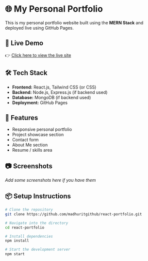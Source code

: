 # 🌐 My Personal Portfolio

This is my personal portfolio website built using the **MERN Stack** and deployed live using GitHub Pages.

## 🚀 Live Demo

👉 [Click here to view the live site](https://madhuritgithub.github.io/React-Portfolio2/)

## 🛠️ Tech Stack

- **Frontend:** React.js, Tailwind CSS (or CSS)
- **Backend:** Node.js, Express.js (if backend used)
- **Database:** MongoDB (if backend used)
- **Deployment:** GitHub Pages

## 📁 Features

- Responsive personal portfolio
- Project showcase section
- Contact form
- About Me section
- Resume / skills area

## 📷 Screenshots

_Add some screenshots here if you have them_

## 📦 Setup Instructions

```bash
# Clone the repository
git clone https://github.com/madhuritgithub/react-portfolio.git

# Navigate into the directory
cd react-portfolio

# Install dependencies
npm install

# Start the development server
npm start


